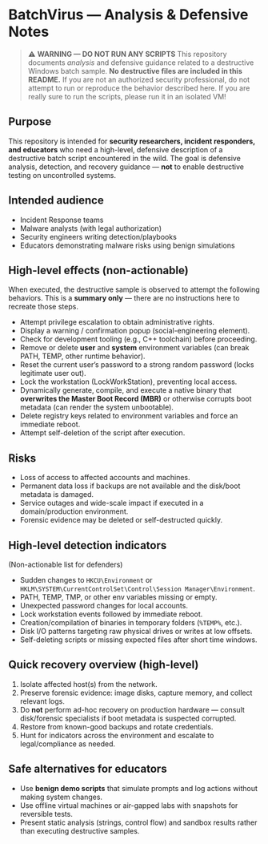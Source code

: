 # BatchVirus — Analysis & Defensive Notes

> ⚠️ **WARNING — DO NOT RUN ANY SCRIPTS**
> This repository documents *analysis* and defensive guidance related to a destructive Windows batch sample. **No destructive files are included in this README.**
> If you are not an authorized security professional, do not attempt to run or reproduce the behavior described here. If you are really sure to run the scripts, please run it in an isolated VM!

## Purpose

This repository is intended for **security researchers, incident responders, and educators** who need a high-level, defensive description of a destructive batch script encountered in the wild. The goal is defensive analysis, detection, and recovery guidance — **not** to enable destructive testing on uncontrolled systems.

## Intended audience

* Incident Response teams
* Malware analysts (with legal authorization)
* Security engineers writing detection/playbooks
* Educators demonstrating malware risks using benign simulations

## High-level effects (non-actionable)

When executed, the destructive sample is observed to attempt the following behaviors. This is a **summary only** — there are no instructions here to recreate those steps.

* Attempt privilege escalation to obtain administrative rights.
* Display a warning / confirmation popup (social-engineering element).
* Check for development tooling (e.g., C++ toolchain) before proceeding.
* Remove or delete **user** and **system** environment variables (can break PATH, TEMP, other runtime behavior).
* Reset the current user’s password to a strong random password (locks legitimate user out).
* Lock the workstation (LockWorkStation), preventing local access.
* Dynamically generate, compile, and execute a native binary that **overwrites the Master Boot Record (MBR)** or otherwise corrupts boot metadata (can render the system unbootable).
* Delete registry keys related to environment variables and force an immediate reboot.
* Attempt self-deletion of the script after execution.

## Risks

* Loss of access to affected accounts and machines.
* Permanent data loss if backups are not available and the disk/boot metadata is damaged.
* Service outages and wide-scale impact if executed in a domain/production environment.
* Forensic evidence may be deleted or self-destructed quickly.

## High-level detection indicators

(Non-actionable list for defenders)

* Sudden changes to `HKCU\Environment` or `HKLM\SYSTEM\CurrentControlSet\Control\Session Manager\Environment`.
* PATH, TEMP, TMP, or other env variables missing or empty.
* Unexpected password changes for local accounts.
* Lock workstation events followed by immediate reboot.
* Creation/compilation of binaries in temporary folders (`%TEMP%`, etc.).
* Disk I/O patterns targeting raw physical drives or writes at low offsets.
* Self-deleting scripts or missing expected files after short time windows.

## Quick recovery overview (high-level)

1. Isolate affected host(s) from the network.
2. Preserve forensic evidence: image disks, capture memory, and collect relevant logs.
3. Do **not** perform ad-hoc recovery on production hardware — consult disk/forensic specialists if boot metadata is suspected corrupted.
4. Restore from known-good backups and rotate credentials.
5. Hunt for indicators across the environment and escalate to legal/compliance as needed.

## Safe alternatives for educators

* Use **benign demo scripts** that simulate prompts and log actions without making system changes.
* Use offline virtual machines or air-gapped labs with snapshots for reversible tests.
* Present static analysis (strings, control flow) and sandbox results rather than executing destructive samples.
